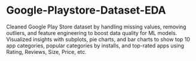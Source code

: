 # Google-Playstore-Dataset-EDA
Cleaned Google Play Store dataset by handling missing values, removing outliers, and feature engineering to boost data quality for ML models. Visualized insights with subplots, pie charts, and bar charts to show top 10 app categories, popular categories by installs, and top-rated apps using Rating, Reviews, Size, Price, etc.
